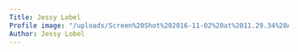 ```yaml
---
Title: Jessy Lobel
Profile image: "/uploads/Screen%20Shot%202016-11-02%20at%2011.29.34%20AM.png"
Author: Jessy Lobel
---
```



